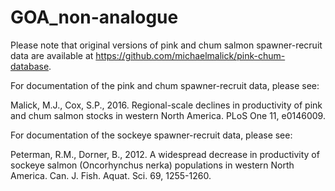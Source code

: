 # GOA_non-analogue

Please note that original versions of pink and chum salmon spawner-recruit data are available at https://github.com/michaelmalick/pink-chum-database.

For documentation of the pink and chum spawner-recruit data, please see:

Malick, M.J., Cox, S.P., 2016. Regional-scale declines in productivity of pink and chum salmon stocks in western North America. PLoS One 11, e0146009.

For documentation of the sockeye spawner-recruit data, please see:

Peterman, R.M., Dorner, B., 2012. A widespread decrease in productivity of sockeye salmon (Oncorhynchus nerka) populations in western North America. Can. J. Fish. Aquat. Sci. 69, 1255-1260.
